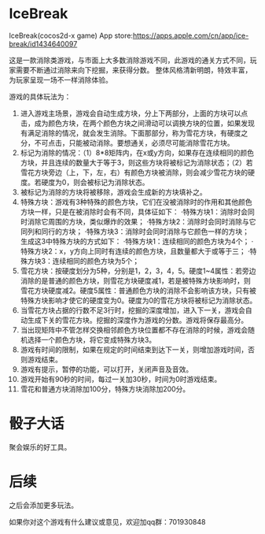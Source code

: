 # IceBreak
IceBreak(cocos2d-x game)
App store:https://apps.apple.com/cn/app/ice-break/id1434640097

这是一款消除类游戏，与市面上大多数消除游戏不同，此游戏的通关方式不同，玩家需要不断通过消除来向下挖掘，来获得分数。 整体风格清新明朗，特效丰富，为玩家呈现一场不一样消除体验。

游戏的具体玩法为：
1. 进入游戏主场景，游戏会自动生成方块，分上下两部分，上面的方块可以点击，成为颜色方块，在两个颜色方块之间滑动可以调换方块的位置，如果发现有满足消除的情况，就会发生消除。下面那部分，称为雪花方块，有硬度之分，不可点击，只能被动消除。要想通关，必须尽可能消除雪花方块。
2. 标记为消除的情况：（1）8*8矩阵内，在x或y方向，如果存在连续相同的颜色方块，并且连续的数量大于等于3，则这些方块将被标记为消除状态；（2）若雪花方块旁边（上，下，左，右）有颜色方块被消除，则会减少雪花方块的硬度。若硬度为0，则会被标记为消除状态。
3. 被标记为消除的方块将被移除，游戏会生成新的方块填补之。
4. 特殊方块：游戏有3种特殊的颜色方块，它们在没被消除时的作用和其他颜色方块一样，只是在被消除时会有不同，具体征如下：
·特殊方块1：消除时会同时消除它周围的方块，类似爆炸的效果；
·特殊方块2：消除时会同时消除与它同列和同行的方块；
·特殊方块3：消除时会同时消除与它颜色一样的方块；
生成这3中特殊方块的方式如下：
·特殊方块1：连续相同的颜色方块为4个；
·特殊方块2：x，y方向上同时有连续的颜色方块，且数量都大于或等于三；
·特殊方块3：连续相同的颜色方块为5个；
5. 雪花方块：按硬度划分为5种，分别是1，2，3，4，5。硬度1~4属性：若旁边消除的是普通的颜色方块，则雪花方块硬度减1，若是被特殊方块影响时，则雪花方块硬度减2。硬度5属性：普通颜色方块的消除不会影响该方块，只有被特殊方块影响才使它的硬度变为0。硬度为0的雪花方块将被标记为消除状态。
6. 当雪花方块占据的行数不足3行时，挖掘的深度增加，进入下一关，游戏会自动生成下关的雪花方块。挖掘的深度作为游戏的分数。游戏将保存最高分。
7. 当出现矩阵中不管怎样交换相邻颜色方块位置都不存在消除的时候，游戏会随机选择一个颜色方块，将它变成特殊方块3。
8. 游戏有时间的限制，如果在规定的时间结束到达下一关，则增加游戏时间，否则游戏结束。
9. 游戏有提示，暂停的功能，可以打开，关闭声音及音效。
10. 游戏开始有90秒的时间，每过一关加30秒，时间为0时游戏结束。
11. 雪花和普通方块消除加100分，特殊方块消除加200分。

# 骰子大话
聚会娱乐的好工具。

# 后续
之后会添加更多玩法。

如果你对这个游戏有什么建议或意见，欢迎加qq群：701930848
